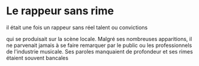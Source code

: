 # Le rappeur sans rime

il était une fois un rappeur sans réel talent ou convictions 

qui se produisait sur la scène locale. Malgré ses nombreuses apparitions, il ne parvenait jamais à se faire remarquer par le public ou les professionnels de l'industrie musicale. Ses paroles manquaient de profondeur et ses rimes étaient souvent bancales